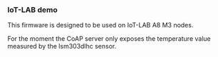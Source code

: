 ### IoT-LAB demo

This firmware is designed to be used on IoT-LAB A8 M3 nodes.

For the moment the CoAP server only exposes the temperature value
measured by the lsm303dlhc sensor.	
